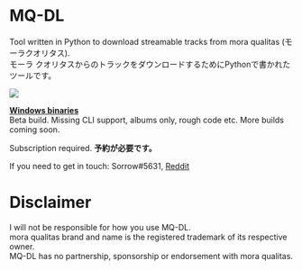 # MQ-DL
Tool written in Python to download streamable tracks from mora qualitas (モーラクオリタス).   
モーラ クオリタスからのトラックをダウンロードするためにPythonで書かれたツールです。 

![](https://orion.feralhosting.com/sorrow/MQ-01.jpg)

**[Windows binaries](https://github.com/Sorrow446/MQ-DL/releases)**  
Beta build. Missing CLI support, albums only, rough code etc. More builds coming soon.   

Subscription required.
**予約が必要です。**

If you need to get in touch: Sorrow#5631, [Reddit](https://www.reddit.com/user/Sorrow446)

# Disclaimer
I will not be responsible for how you use MQ-DL.    
mora qualitas brand and name is the registered trademark of its respective owner.    
MQ-DL has no partnership, sponsorship or endorsement with mora qualitas.    
